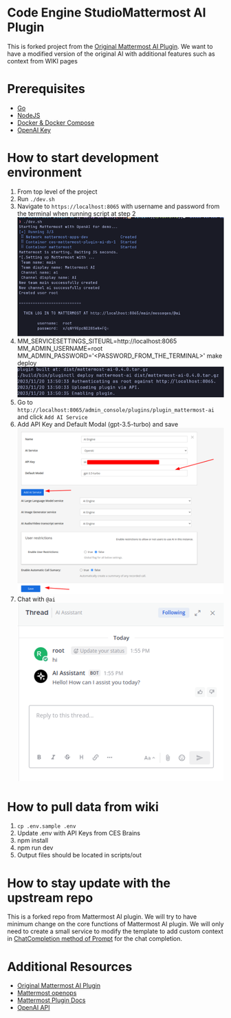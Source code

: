 # Code Engine StudioMattermost AI Plugin

This is forked project from the [Original Mattermost AI Plugin](https://github.com/mattermost/mattermost-plugin-ai). We want to have a modified version of the original AI with additional features such as context from WIKI pages

# Prerequisites

-   [Go](https://go.dev/doc/install)
-   [NodeJS](https://nodejs.org/en/)
-   [Docker & Docker Compose](https://docs.docker.com/get-docker/)
-   [OpenAI Key](https://platform.openai.com/api-keys)

# How to start development environment

1. From top level of the project
2. Run `./dev.sh`
3. Navigate to `https://localhost:8065` with username and password from the terminal when running script at step 2
   ![Run dev script](docs/dev_sh.png)
4. MM_SERVICESETTINGS_SITEURL=http://localhost:8065 MM_ADMIN_USERNAME=root MM_ADMIN_PASSWORD='<PASSWORD_FROM_THE_TERMINAL>' make deploy
   ![Make Deploy](docs/make_deploy.png)
5. Go to `http://localhost:8065/admin_console/plugins/plugin_mattermost-ai` and click `Add AI Service`
6. Add API Key and Default Modal (gpt-3.5-turbo) and save
   ![Open AI Config](docs/open_ai_config.png)
7. Chat with `@ai` \
   ![AI Chat](docs/ai_chat.png)

# How to pull data from wiki

1. `cp .env.sample .env`
2. Update .env with API Keys from CES Brains
3. npm install
4. npm run dev
5. Output files should be located in scripts/out

# How to stay update with the upstream repo

This is a forked repo from Mattermost AI plugin. We will try to have minimum change on the core functions of Mattermost AI plugin. We will only need to create a small service to modify the template to add custom context in [ChatCompletion method of Prompt](/server/ai/prompts.go) for the chat completion.

# Additional Resources

-   [Original Mattermost AI Plugin](https://github.com/mattermost/mattermost-plugin-ai)
-   [Mattermost openops](https://github.com/mattermost/openops)
-   [Mattermost Plugin Docs](https://developers.mattermost.com/integrate/plugins/)
-   [OpenAI API](https://platform.openai.com/docs/overview)
